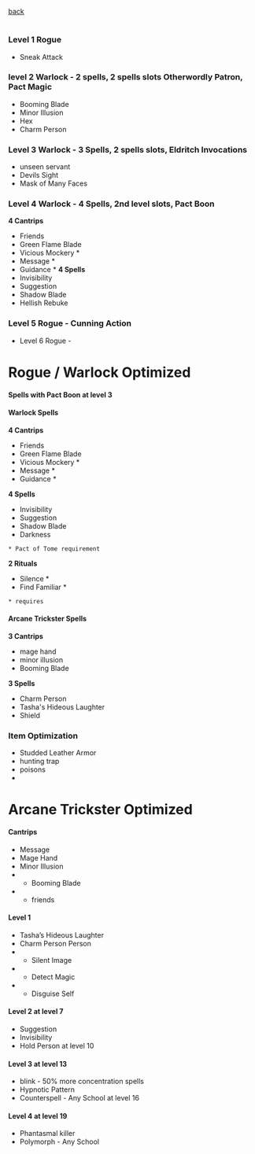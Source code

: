 [back](../Character.md)

# 
### Level 1 Rogue
- Sneak Attack
### level 2 Warlock - 2 spells, 2 spells slots Otherwordly Patron, Pact Magic
- Booming Blade
- Minor Illusion
- Hex
- Charm Person
### Level 3 Warlock - 3 Spells, 2 spells slots,  Eldritch Invocations
- unseen servant
- Devils Sight 
- Mask of Many Faces
### Level 4 Warlock - 4 Spells, 2nd level slots, Pact Boon 
__4 Cantrips__
- Friends
- Green Flame Blade
- Vicious Mockery *
- Message * 
- Guidance *
__4 Spells__
- Invisibility
- Suggestion
- Shadow Blade
- Hellish Rebuke


### Level 5 Rogue - Cunning Action



- Level 6 Rogue - 

 # Rogue / Warlock Optimized 



####  Spells with Pact Boon at level 3

####  Warlock Spells
__4 Cantrips__
- Friends
- Green Flame Blade
- Vicious Mockery *
- Message * 
- Guidance * 

__4 Spells__
- Invisibility
- Suggestion
- Shadow Blade
- Darkness

```
* Pact of Tome requirement
```

__2 Rituals__
- Silence * 
- Find Familiar * 

```
* requires  
```

#### Arcane Trickster Spells
__3 Cantrips__
- mage hand
- minor illusion
- Booming Blade

__3 Spells__
- Charm Person
- Tasha's Hideous Laughter
- Shield

### Item Optimization
- Studded Leather Armor
- hunting trap
- poisons
- 

# Arcane Trickster Optimized 
#### Cantrips
- Message
- Mage Hand
- Minor Illusion
- * Booming Blade
- * friends

#### Level 1
- Tasha’s Hideous Laughter
- Charm Person Person
- * Silent Image
- * Detect Magic
- * Disguise Self

#### Level 2 at level 7
- Suggestion 
- Invisibility
- Hold Person at level 10

#### Level 3 at level 13 
- blink - 50% more concentration spells
- Hypnotic Pattern 
- Counterspell - Any School at level 16

#### Level 4 at level 19
- Phantasmal killer
- Polymorph - Any School
